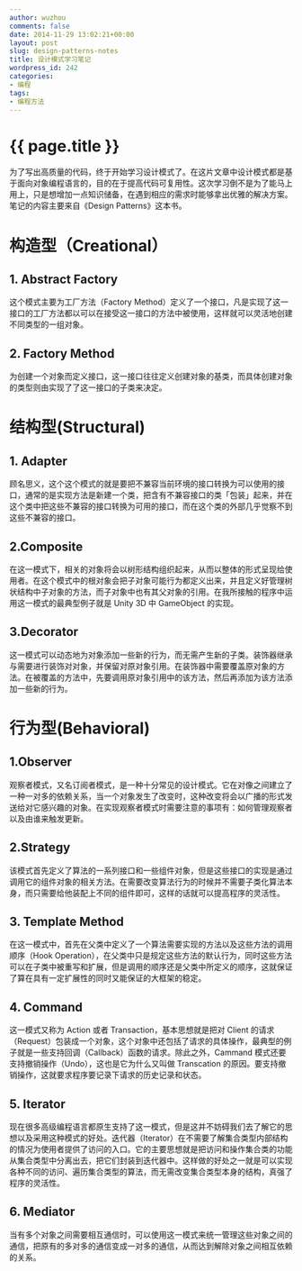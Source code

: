 ```yaml
---
author: wuzhou
comments: false
date: 2014-11-29 13:02:21+00:00
layout: post
slug: design-patterns-notes
title: 设计模式学习笔记
wordpress_id: 242
categories:
- 编程
tags:
- 编程方法
---
```


{{ page.title }}
================


为了写出高质量的代码，终于开始学习设计模式了。在这片文章中设计模式都是基于面向对象编程语言的，目的在于提高代码可复用性。这次学习倒不是为了能马上用上，只是想增加一点知识储备，在遇到相应的需求时能够拿出优雅的解决方案。笔记的内容主要来自《Design Patterns》这本书。


# 构造型（Creational）



## 1. Abstract Factory


这个模式主要为工厂方法（Factory Method）定义了一个接口，凡是实现了这一接口的工厂方法都以可以在接受这一接口的方法中被使用，这样就可以灵活地创建不同类型的一组对象。


## 2. Factory Method


为创建一个对象而定义接口，这一接口往往定义创建对象的基类，而具体创建对象的类型则由实现了了这一接口的子类来决定。


# 结构型(Structural)



## 1. Adapter


顾名思义，这个这个模式的就是要把不兼容当前环境的接口转换为可以使用的接口，通常的是实现方法是新建一个类，把含有不兼容接口的类「包装」起来，并在这个类中把这些不兼容的接口转换为可用的接口，而在这个类的外部几乎觉察不到这些不兼容的接口。


## 2.Composite


在这一模式下，相关的对象将会以树形结构组织起来，从而以整体的形式呈现给使用者。在这个模式中的根对象会把子对象可能行为都定义出来，并且定义好管理树状结构中子对象的方法，而子对象中也有其父对象的引用。在我所接触的程序中运用这一模式的最典型例子就是 Unity 3D 中 GameObject 的实现。


## 3.Decorator


这一模式可以动态地为对象添加一些新的行为，而无需产生新的子类。装饰器继承与需要进行装饰对对象，并保留对原对象引用。在装饰器中需要覆盖原对象的方法。在被覆盖的方法中，先要调用原对象引用中的该方法，然后再添加为该方法添加一些新的行为。


# 行为型(Behavioral)


## 1.Observer
观察者模式，又名订阅者模式，是一种十分常见的设计模式。它在对像之间建立了一种一对多的依赖关系，当一个对象发生了改变时，这种改变将会以广播的形式发送给对它感兴趣的对象。在实现观察者模式时需要注意的事项有：如何管理观察者以及由谁来触发更新。

## 2.Strategy
该模式首先定义了算法的一系列接口和一些组件对象，但是这些接口的实现是通过调用它的组件对象的相关方法。在需要改变算法行为的时候并不需要子类化算法本身，而只需要给他装配上不同的组件即可，这样的话就可以提高程序的灵活性。

## 3. Template Method
在这一模式中，首先在父类中定义了一个算法需要实现的方法以及这些方法的调用顺序（Hook Operation），在父类中只是规定这些方法的默认行为，同时这些方法可以在子类中被重写和扩展，但是调用的顺序还是父类中所定义的顺序，这就保证了算在具有一定扩展性的同时又能保证的大框架的稳定。

## 4. Command
这一模式又称为 Action 或者 Transaction，基本思想就是把对 Client 的请求（Request）包装成一个对象，这个对象中还包括了请求的具体操作，最典型的例子就是一些支持回调（Callback）函数的请求。除此之外，Cammand 模式还要支持撤销操作（Undo），这也是它为什么又叫做 Transcation 的原因。要支持撤销操作，这就要求程序要记录下请求的历史记录和状态。

## 5. Iterator
现在很多高级编程语言都原生支持了这一模式，但是这并不妨碍我们去了解它的思想以及采用这种模式的好处。迭代器（Iterator）在不需要了解集合类型内部结构的情况为使用者提供了访问的入口。它的主要思想就是把访问和操作集合类的功能从集合类型中分离出去，把它们封装到迭代器中。这样做的好处之一就是可以实现各种不同的访问、遍历集合类型的算法，而无需改变集合类型本身的结构，真强了程序的灵活性。

## 6. Mediator
当有多个对象之间需要相互通信时，可以使用这一模式来统一管理这些对象之间的通信，把原有的多对多的通信变成一对多的通信，从而达到解除对象之间相互依赖的关系。